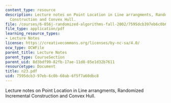```yaml
---
content_type: resource
description: Lecture notes on Point Location in Line arrangments, Randomized Incremental
  Construction and Convex Hull.
file: /courses/6-856j-randomized-algorithms-fall-2002/7595dcb397eb6c0b60ab6f5f7a60dbc8_n23.pdf
file_type: application/pdf
learning_resource_types:
- Lecture Notes
license: https://creativecommons.org/licenses/by-nc-sa/4.0/
ocw_type: OCWFile
parent_title: Lecture Notes
parent_type: CourseSection
parent_uid: 8d3bdf99-82fb-17ae-11d8-85e1d32b7611
resourcetype: Document
title: n23.pdf
uid: 7595dcb3-97eb-6c0b-60ab-6f5f7a60dbc8
---
```

Lecture notes on Point Location in Line arrangments, Randomized Incremental Construction and Convex Hull.